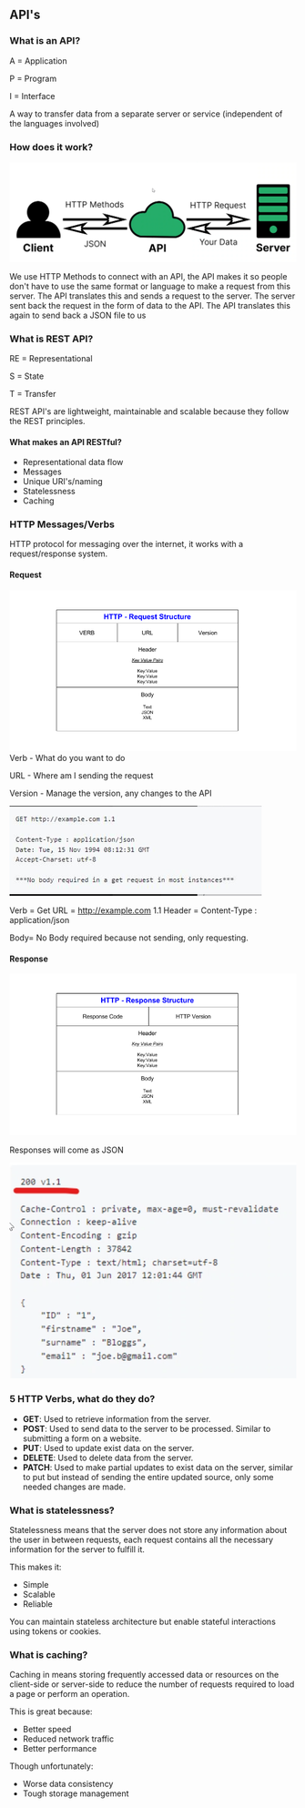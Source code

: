 ## API's

### What is an API?

A = Application

P = Program

I = Interface

A way to transfer data from a separate server or service (independent of the languages involved)

### How does it work?

![Capture.PNG](Capture.PNG)

We use HTTP Methods to connect with an API, the API makes it so people don't have to use the same format or language to make a request from this server. 
The API translates this and sends a request to the server. The server sent back the request in the form of data to the API. The API translates this again to send back a JSON file to us

### What is REST API?

RE = Representational

S = State

T = Transfer

REST API's are lightweight, maintainable and scalable because they follow the REST principles. 

#### What makes an API RESTful?

- Representational data flow
- Messages
- Unique URI's/naming
- Statelessness
- Caching

### HTTP Messages/Verbs

HTTP protocol for messaging over the internet, it works with a request/response system.

#### Request
![HTTP_request.png](HTTP_request.png)
Verb - What do you want to do

URL - Where am I sending the request

Version - Manage the version, any changes to the API

![request example.PNG](request%20example.PNG)

Verb = Get
URL = http://example.com 1.1
Header = Content-Type : application/json

Body= No Body required because not sending, only requesting.

#### Response
![HTTP_response.png](HTTP_response.png)

Responses will come as JSON

![response example.PNG](response%20example.PNG)

### 5 HTTP Verbs, what do they do?

- **GET**: Used to retrieve information from the server.
- **POST**: Used to send data to the server to be processed. Similar to submitting a form on a website.
- **PUT**: Used to update exist data on the server.
- **DELETE**: Used to delete data from the server.
- **PATCH**: Used to make partial updates to exist data on the server, similar to put but instead of sending the entire updated source, only some needed changes are made. 


### What is statelessness?

Statelessness means that the server does not store any information about the user in between requests, each request contains all the necessary information for the server to fulfill it. 

This makes it: 
- Simple
- Scalable
- Reliable

You can maintain stateless architecture but enable stateful interactions using tokens or cookies. 

### What is caching?

Caching in means storing frequently accessed data or resources on the client-side or server-side to reduce the number of requests required to load a page or perform an operation.

This is great because: 
- Better speed
- Reduced network traffic
- Better performance

Though unfortunately: 
- Worse data consistency 
- Tough storage management 



